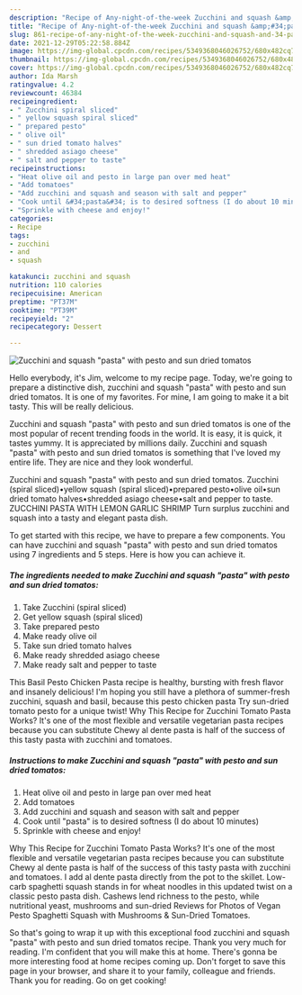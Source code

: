 ```yaml
---
description: "Recipe of Any-night-of-the-week Zucchini and squash &amp;#34;pasta&amp;#34; with pesto and sun dried tomatos"
title: "Recipe of Any-night-of-the-week Zucchini and squash &amp;#34;pasta&amp;#34; with pesto and sun dried tomatos"
slug: 861-recipe-of-any-night-of-the-week-zucchini-and-squash-and-34-pasta-and-34-with-pesto-and-sun-dried-tomatos
date: 2021-12-29T05:22:58.884Z
image: https://img-global.cpcdn.com/recipes/5349368046026752/680x482cq70/zucchini-and-squash-pasta-with-pesto-and-sun-dried-tomatos-recipe-main-photo.jpg
thumbnail: https://img-global.cpcdn.com/recipes/5349368046026752/680x482cq70/zucchini-and-squash-pasta-with-pesto-and-sun-dried-tomatos-recipe-main-photo.jpg
cover: https://img-global.cpcdn.com/recipes/5349368046026752/680x482cq70/zucchini-and-squash-pasta-with-pesto-and-sun-dried-tomatos-recipe-main-photo.jpg
author: Ida Marsh
ratingvalue: 4.2
reviewcount: 46384
recipeingredient:
- " Zucchini spiral sliced"
- " yellow squash spiral sliced"
- " prepared pesto"
- " olive oil"
- " sun dried tomato halves"
- " shredded asiago cheese"
- " salt and pepper to taste"
recipeinstructions:
- "Heat olive oil and pesto in large pan over med heat"
- "Add tomatoes"
- "Add zucchini and squash and season with salt and pepper"
- "Cook until &#34;pasta&#34; is to desired softness (I do about 10 minutes)"
- "Sprinkle with cheese and enjoy!"
categories:
- Recipe
tags:
- zucchini
- and
- squash

katakunci: zucchini and squash 
nutrition: 110 calories
recipecuisine: American
preptime: "PT37M"
cooktime: "PT39M"
recipeyield: "2"
recipecategory: Dessert

---
```



![Zucchini and squash &#34;pasta&#34; with pesto and sun dried tomatos](https://img-global.cpcdn.com/recipes/5349368046026752/680x482cq70/zucchini-and-squash-pasta-with-pesto-and-sun-dried-tomatos-recipe-main-photo.jpg)

Hello everybody, it's Jim, welcome to my recipe page. Today, we're going to prepare a distinctive dish, zucchini and squash &#34;pasta&#34; with pesto and sun dried tomatos. It is one of my favorites. For mine, I am going to make it a bit tasty. This will be really delicious.

Zucchini and squash &#34;pasta&#34; with pesto and sun dried tomatos is one of the most popular of recent trending foods in the world. It is easy, it is quick, it tastes yummy. It is appreciated by millions daily. Zucchini and squash &#34;pasta&#34; with pesto and sun dried tomatos is something that I've loved my entire life. They are nice and they look wonderful.

Zucchini and squash &#34;pasta&#34; with pesto and sun dried tomatos. Zucchini (spiral sliced)•yellow squash (spiral sliced)•prepared pesto•olive oil•sun dried tomato halves•shredded asiago cheese•salt and pepper to taste. ZUCCHINI PASTA WITH LEMON GARLIC SHRIMP Turn surplus zucchini and squash into a tasty and elegant pasta dish.


To get started with this recipe, we have to prepare a few components. You can have zucchini and squash &#34;pasta&#34; with pesto and sun dried tomatos using 7 ingredients and 5 steps. Here is how you can achieve it.

<!--inarticleads1-->

##### The ingredients needed to make Zucchini and squash &#34;pasta&#34; with pesto and sun dried tomatos:

1. Take  Zucchini (spiral sliced)
1. Get  yellow squash (spiral sliced)
1. Take  prepared pesto
1. Make ready  olive oil
1. Take  sun dried tomato halves
1. Make ready  shredded asiago cheese
1. Make ready  salt and pepper to taste


This Basil Pesto Chicken Pasta recipe is healthy, bursting with fresh flavor and insanely delicious! I&#39;m hoping you still have a plethora of summer-fresh zucchini, squash and basil, because this pesto chicken pasta Try sun-dried tomato pesto for a unique twist! Why This Recipe for Zucchini Tomato Pasta Works? It&#39;s one of the most flexible and versatile vegetarian pasta recipes because you can substitute Chewy al dente pasta is half of the success of this tasty pasta with zucchini and tomatoes. 

<!--inarticleads2-->

##### Instructions to make Zucchini and squash &#34;pasta&#34; with pesto and sun dried tomatos:

1. Heat olive oil and pesto in large pan over med heat
1. Add tomatoes
1. Add zucchini and squash and season with salt and pepper
1. Cook until &#34;pasta&#34; is to desired softness (I do about 10 minutes)
1. Sprinkle with cheese and enjoy!


Why This Recipe for Zucchini Tomato Pasta Works? It&#39;s one of the most flexible and versatile vegetarian pasta recipes because you can substitute Chewy al dente pasta is half of the success of this tasty pasta with zucchini and tomatoes. I add al dente pasta directly from the pot to the skillet. Low-carb spaghetti squash stands in for wheat noodles in this updated twist on a classic pesto pasta dish. Cashews lend richness to the pesto, while nutritional yeast, mushrooms and sun-dried Reviews for Photos of Vegan Pesto Spaghetti Squash with Mushrooms &amp; Sun-Dried Tomatoes. 

So that's going to wrap it up with this exceptional food zucchini and squash &#34;pasta&#34; with pesto and sun dried tomatos recipe. Thank you very much for reading. I'm confident that you will make this at home. There's gonna be more interesting food at home recipes coming up. Don't forget to save this page in your browser, and share it to your family, colleague and friends. Thank you for reading. Go on get cooking!
